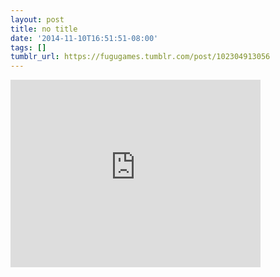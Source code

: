 ```yaml
---
layout: post
title: no title
date: '2014-11-10T16:51:51-08:00'
tags: []
tumblr_url: https://fugugames.tumblr.com/post/102304913056
---
```

<iframe width="400" height="300" id="youtube_iframe" src="https://www.youtube.com/embed/DX5WdHZTXBQ?feature=oembed&amp;enablejsapi=1&amp;origin=https://safe.txmblr.com&amp;wmode=opaque" frameborder="0" allow="accelerometer; autoplay; encrypted-media; gyroscope; picture-in-picture" allowfullscreen></iframe>  
